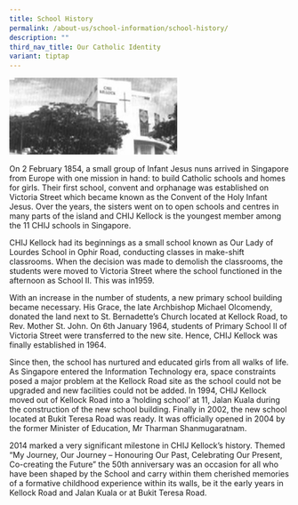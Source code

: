 ```yaml
---
title: School History
permalink: /about-us/school-information/school-history/
description: ""
third_nav_title: Our Catholic Identity
variant: tiptap
---
```

<div class="isomer-image-wrapper"><img style="width: 60%;" height="auto" width="100%" src="/images/hist.jpg"></div><p>On 2 February 1854, a small group of Infant Jesus nuns arrived in Singapore from Europe with one mission in hand: to build Catholic schools and homes for girls. Their first school, convent and orphanage was established on Victoria Street which became known as the Convent of the Holy Infant Jesus. Over the years, the sisters went on to open schools and centres in many parts of the island and CHIJ Kellock is the youngest member among the 11 CHIJ schools in Singapore.</p><p>CHIJ Kellock had its beginnings as a small school known as Our Lady of Lourdes School in Ophir Road, conducting classes in make-shift classrooms. When the decision was made to demolish the classrooms, the students were moved to Victoria Street where the school functioned in the afternoon as School II. This was in1959.</p><p>With an increase in the number of students, a new primary school building became necessary. His Grace, the late Archbishop Michael Olcomendy, donated the land next to St. Bernadette’s Church located at Kellock Road, to Rev. Mother St. John. On 6th January 1964, students of Primary School II of Victoria Street were transferred to the new site. Hence, CHIJ Kellock was finally established in 1964.</p><p>Since then, the school has nurtured and educated girls from all walks of life. As Singapore entered the Information Technology era, space constraints posed a major problem at the Kellock Road site as the school could not be upgraded and new facilities could not be added. In 1994, CHIJ Kellock moved out of Kellock Road into a ‘holding school’ at 11, Jalan Kuala during the construction of the new school building. Finally in 2002, the new school located at Bukit Teresa Road was ready. It was officially opened in 2004 by the former Minister of Education, Mr Tharman Shanmugaratnam.</p><p>2014 marked a very significant milestone in CHIJ Kellock’s history. Themed “My Journey, Our Journey – Honouring Our Past, Celebrating Our Present, Co-creating the Future” the 50th anniversary was an occasion for all who have been shaped by the School and carry within them cherished memories of a formative childhood experience within its walls, be it the early years in Kellock Road and Jalan Kuala or at Bukit Teresa Road.</p>